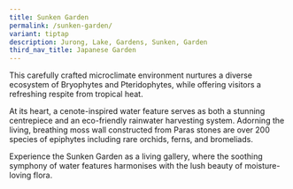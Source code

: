 ```yaml
---
title: Sunken Garden
permalink: /sunken-garden/
variant: tiptap
description: Jurong, Lake, Gardens, Sunken, Garden
third_nav_title: Japanese Garden
---
```

<p>This carefully crafted microclimate environment nurtures a diverse ecosystem
of Bryophytes and Pteridophytes, while offering visitors a refreshing respite
from tropical heat.</p>
<p>At its heart, a cenote-inspired water feature serves as both a stunning
centrepiece and an eco-friendly rainwater harvesting system. Adorning the
living, breathing moss wall constructed from Paras stones are over 200
species of epiphytes including rare orchids, ferns, and bromeliads.</p>
<p>Experience the Sunken Garden as a living gallery, where the soothing symphony
of water features harmonises with the lush beauty of moisture-loving flora.</p>
<p></p>